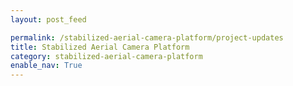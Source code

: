 ```yaml
---
layout: post_feed

permalink: /stabilized-aerial-camera-platform/project-updates
title: Stabilized Aerial Camera Platform
category: stabilized-aerial-camera-platform
enable_nav: True
---
```


